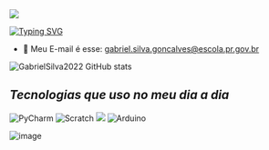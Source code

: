 <img widht=100% src="http://capsule-render.vercel.app/api?type=waving&color=00bfbf&height=160&section=header&text=Gabriel+Silva+Gonçalves&fontSize=30&fontColor=fff&animation=twinkling&fontAlignY=35"/>

[![Typing SVG](https://readme-typing-svg.herokuapp.com/?color=00bfbf&size=25&center=true&vCenter=true&width=800&lines=Olá!,+Me+chamo+Gabriel+Silva+Gonçalves;Tenho+16+anos;Móro+em+Campo+Mouraõ+Brasil,PR)](https://git.io/typing-svg)
- :calling: Meu E-mail é esse: gabriel.silva.goncalves@escola.pr.gov.br

![GabrielSilva2022 GitHub stats](https://github-readme-stats.vercel.app/api?username=GabrielSilva2022&show_icons=true&theme=onedark)

## ***Tecnologias que uso no meu dia a dia***

![PyCharm](https://img.shields.io/badge/pycharm-143?style=for-the-badge&logo=pycharm&logoColor=black&color=black&labelColor=green)
![Scratch](https://img.shields.io/badge/Scratch-4D97FF?style=for-the-badge&logo=Scratch&logoColor=white)
![](https://img.shields.io/badge/JavaScript-323330?style=for-the-badge&logo=javascript&logoColor=F7DF1E)
![Arduino](https://img.shields.io/badge/-Arduino-00979D?style=for-the-badge&logo=Arduino&logoColor=white)

![image](https://user-images.githubusercontent.com/107554060/184504071-a2b5fd14-48a7-4085-b5cd-3287d9f305ec.png)
